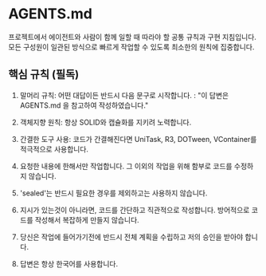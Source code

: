 # AGENTS.md

프로젝트에서 에이전트와 사람이 함께 일할 때 따라야 할 공통 규칙과 구현 지침입니다. 
모든 구성원이 일관된 방식으로 빠르게 작업할 수 있도록 최소한의 원칙에 집중합니다.

## 핵심 규칙 (필독)

1) 말머리 규칙: 어떤 대답이든 반드시 다음 문구로 시작합니다. : "이 답변은 AGENTS.md 을 참고하여 작성하였습니다."

2) 객체지향 원칙: 항상 SOLID와 캡슐화를 지키려 노력합니다.

3) 간결한 도구 사용: 코드가 간결해진다면 UniTask, R3, DOTween, VContainer를 적극적으로 사용합니다.

4) 요청한 내용에 한해서만 작업합니다. 그 이외의 작업을 위해 함부로 코드를 수정하지 않습니다.

5) 'sealed'는 반드시 필요한 경우를 제외하고는 사용하지 않습니다. 

6) 지시가 있는것이 아니라면, 코드를 간단하고 직관적으로 작성합니다. 방어적으로 코드를 작성해서 복잡하게 만들지 않습니다.

7) 당신은 작업에 들어가기전에 반드시 전체 계획을 수립하고 저의 승인을 받아야 합니다.

8) 답변은 항상 한국어를 사용합니다.
